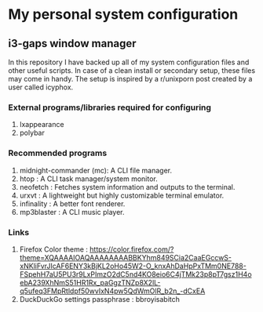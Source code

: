# My personal system configuration
## i3-gaps window manager
In this repository I have backed up all of my system configuration files and other useful scripts. In case of a clean install or secondary setup, these files may come in handy. The setup is inspired by a r/unixporn post created by a user called icyphox.

### External programs/libraries required for configuring
1. lxappearance
2. polybar

### Recommended programs
1. midnight-commander (mc): A CLI file manager.
2. htop : A CLI task manager/system monitor.
3. neofetch : Fetches system information and outputs to the terminal.
4. urxvt : A lightweight but highly customizable terminal emulator.
5. infinality : A better font renderer.
6. mp3blaster : A CLI music player.

### Links
1. Firefox Color theme : https://color.firefox.com/?theme=XQAAAAIOAQAAAAAAAABBKYhm849SCia2CaaEGccwS-xNKliFvrJIcAF6ENY3kBjKL2oHo45W2-O_knxAhDaHpPxTMm0NE788-FSpehH7aU5PU3r9LxPImzO2dC5nd4KO8eio6C4jTMk23p8pT7gsz1H4oebA239XhNmS51HR1Rx_paGgzTNZp8X2lL-q5ufeq3FMpRtldpf50wvIxN4pw5QdWmOlR_b2n_-dCxEA 
2. DuckDuckGo settings passphrase : bbroyisabitch
